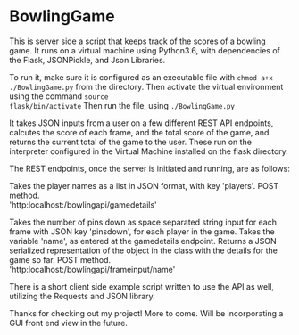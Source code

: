 # BowlingGame

This is server side a script that keeps track of the scores of a bowling game. It runs on a virtual machine using Python3.6, with dependencies of the Flask, JSONPickle, and Json Libraries.

To run it, make sure it is configured as an executable file with <code>chmod a+x ./BowlingGame.py</code> from the directory. Then activate the virtual environment using the command <code>source flask/bin/activate</code> Then run the file, using <code>./BowlingGame.py</code>

It takes JSON inputs from a user on a few different REST API endpoints, calcutes the score of each frame, and the total score of the game, and returns the current total of the game to the user. These run on the interpreter configured in the Virtual Machine installed on the flask directory.

The REST endpoints, once the server is initiated and running, are as follows: 

Takes the player names as a list in JSON format, with key 'players'. POST method.<br>'http:localhost:/bowlingapi/gamedetails'

Takes the number of pins down as space separated string input for each frame with JSON key 'pinsdown', for each player in the game. Takes the variable 'name', as entered at the gamedetails endpoint. Returns a JSON serialized representation of the object in the class with the details for the game so far. POST method.<br>'http:localhost:/bowlingapi/frameinput/name'

There is a short client side example script written to use the API as well, utilizing the Requests and JSON library.

Thanks for checking out my project! More to come. Will be incorporating a GUI front end view in the future.

